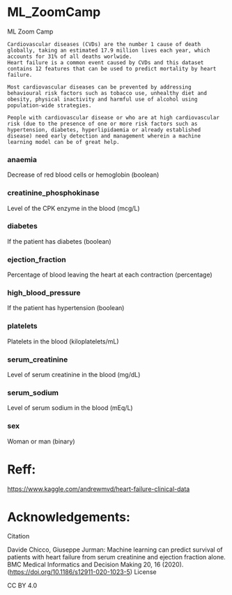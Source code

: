 # ML_ZoomCamp
ML Zoom Camp



    Cardiovascular diseases (CVDs) are the number 1 cause of death globally, taking an estimated 17.9 million lives each year, which accounts for 31% of all deaths worlwide.
    Heart failure is a common event caused by CVDs and this dataset contains 12 features that can be used to predict mortality by heart failure.

    Most cardiovascular diseases can be prevented by addressing behavioural risk factors such as tobacco use, unhealthy diet and obesity, physical inactivity and harmful use of alcohol using population-wide strategies.

    People with cardiovascular disease or who are at high cardiovascular risk (due to the presence of one or more risk factors such as hypertension, diabetes, hyperlipidaemia or already established disease) need early detection and management wherein a machine learning model can be of great help.
    
### anaemia
Decrease of red blood cells or hemoglobin (boolean)
### creatinine_phosphokinase
Level of the CPK enzyme in the blood (mcg/L)
### diabetes
If the patient has diabetes (boolean)
### ejection_fraction
Percentage of blood leaving the heart at each contraction (percentage)
### high_blood_pressure
If the patient has hypertension (boolean)
### platelets
Platelets in the blood (kiloplatelets/mL)
### serum_creatinine
Level of serum creatinine in the blood (mg/dL)
### serum_sodium
Level of serum sodium in the blood (mEq/L)
### sex
Woman or man (binary)





# Reff:

https://www.kaggle.com/andrewmvd/heart-failure-clinical-data

# Acknowledgements:
Citation

Davide Chicco, Giuseppe Jurman: Machine learning can predict survival of patients with heart failure from serum creatinine and ejection fraction alone. BMC Medical Informatics and Decision Making 20, 16 (2020). (https://doi.org/10.1186/s12911-020-1023-5)
License

CC BY 4.0
